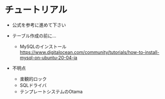 # チュートリアル

- 公式を参考に進めて下さい

- テーブル作成の前に...
  - MySQLのインストール<br>
  https://www.digitalocean.com/community/tutorials/how-to-install-mysql-on-ubuntu-20-04-ja

- 不明点
  - 楽観的ロック
  - SQLドライバ
  - テンプレートシステムのOtama
  